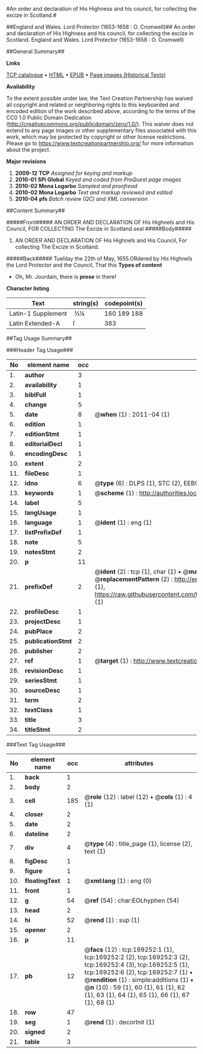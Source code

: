 #An order and declaration of His Highness and his council, for collecting the excize in Scotland.#

##England and Wales. Lord Protector (1653-1658 : O. Cromwell)##
An order and declaration of His Highness and his council, for collecting the excize in Scotland.
England and Wales. Lord Protector (1653-1658 : O. Cromwell)

##General Summary##

**Links**

[TCP catalogue](http://www.ota.ox.ac.uk/tcp/)  • 
[HTML](http://tei.it.ox.ac.uk/tcp/Texts-HTML/free/A74/A74575.html)  • 
[EPUB](http://tei.it.ox.ac.uk/tcp/Texts-EPUB/free/A74/A74575.epub) • 
[Page images (Historical Texts)](https://historicaltexts.jisc.ac.uk/eebo-99869266e)

**Availability**

To the extent possible under law, the Text Creation Partnership has waived all copyright and related or neighboring rights to this keyboarded and encoded edition of the work described above, according to the terms of the CC0 1.0 Public Domain Dedication (http://creativecommons.org/publicdomain/zero/1.0/). This waiver does not extend to any page images or other supplementary files associated with this work, which may be protected by copyright or other license restrictions. Please go to https://www.textcreationpartnership.org/ for more information about the project.

**Major revisions**

1. __2009-12__ __TCP__ *Assigned for keying and markup*
1. __2010-01__ __SPi Global__ *Keyed and coded from ProQuest page images*
1. __2010-02__ __Mona Logarbo__ *Sampled and proofread*
1. __2010-02__ __Mona Logarbo__ *Text and markup reviewed and edited*
1. __2010-04__ __pfs__ *Batch review (QC) and XML conversion*

##Content Summary##

#####Front#####
AN ORDER AND DECLARATION OF His Highneſs and His Council, FOR COLLECTING The Excize in Scotland.seal
#####Body#####

1. AN ORDER AND DECLARATION OF His Highneſs and His Council, For collecting The Excize in Scotland.

#####Back#####
Tueſday the 22th of May, 1655.ORdered by His Highneſs the Lord Protector and the Council, That this 
**Types of content**

  * Oh, Mr. Jourdain, there is **prose** in there!

**Character listing**


|Text|string(s)|codepoint(s)|
|---|---|---|
|Latin-1 Supplement| ½¼|160 189 188|
|Latin Extended-A|ſ|383|

##Tag Usage Summary##

###Header Tag Usage###

|No|element name|occ|attributes|
|---|---|---|---|
|1.|__author__|3||
|2.|__availability__|1||
|3.|__biblFull__|1||
|4.|__change__|5||
|5.|__date__|8| @__when__ (1) : 2011-04 (1)|
|6.|__edition__|1||
|7.|__editionStmt__|1||
|8.|__editorialDecl__|1||
|9.|__encodingDesc__|1||
|10.|__extent__|2||
|11.|__fileDesc__|1||
|12.|__idno__|6| @__type__ (6) : DLPS (1), STC (2), EEBO-CITATION (1), PROQUEST (1), VID (1)|
|13.|__keywords__|1| @__scheme__ (1) : http://authorities.loc.gov/ (1)|
|14.|__label__|5||
|15.|__langUsage__|1||
|16.|__language__|1| @__ident__ (1) : eng (1)|
|17.|__listPrefixDef__|1||
|18.|__note__|5||
|19.|__notesStmt__|2||
|20.|__p__|11||
|21.|__prefixDef__|2| @__ident__ (2) : tcp (1), char (1)  •  @__matchPattern__ (2) : ([0-9\-]+):([0-9IVX]+) (1), (.+) (1)  •  @__replacementPattern__ (2) : http://eebo.chadwyck.com/downloadtiff?vid=$1&page=$2 (1), https://raw.githubusercontent.com/textcreationpartnership/Texts/master/tcpchars.xml#$1 (1)|
|22.|__profileDesc__|1||
|23.|__projectDesc__|1||
|24.|__pubPlace__|2||
|25.|__publicationStmt__|2||
|26.|__publisher__|2||
|27.|__ref__|1| @__target__ (1) : http://www.textcreationpartnership.org/docs/. (1)|
|28.|__revisionDesc__|1||
|29.|__seriesStmt__|1||
|30.|__sourceDesc__|1||
|31.|__term__|2||
|32.|__textClass__|1||
|33.|__title__|3||
|34.|__titleStmt__|2||


###Text Tag Usage###

|No|element name|occ|attributes|
|---|---|---|---|
|1.|__back__|1||
|2.|__body__|2||
|3.|__cell__|185| @__role__ (12) : label (12)  •  @__cols__ (1) : 4 (1)|
|4.|__closer__|2||
|5.|__date__|2||
|6.|__dateline__|2||
|7.|__div__|4| @__type__ (4) : title_page (1), license (2), text (1)|
|8.|__figDesc__|1||
|9.|__figure__|1||
|10.|__floatingText__|1| @__xml:lang__ (1) : eng (0)|
|11.|__front__|1||
|12.|__g__|54| @__ref__ (54) : char:EOLhyphen (54)|
|13.|__head__|2||
|14.|__hi__|52| @__rend__ (1) : sup (1)|
|15.|__opener__|2||
|16.|__p__|11||
|17.|__pb__|12| @__facs__ (12) : tcp:169252:1 (1), tcp:169252:2 (2), tcp:169252:3 (2), tcp:169252:4 (3), tcp:169252:5 (1), tcp:169252:6 (2), tcp:169252:7 (1)  •  @__rendition__ (1) : simple:additions (1)  •  @__n__ (10) : 59 (1), 60 (1), 61 (1), 62 (1), 63 (1), 64 (1), 65 (1), 66 (1), 67 (1), 68 (1)|
|18.|__row__|47||
|19.|__seg__|1| @__rend__ (1) : decorInit (1)|
|20.|__signed__|2||
|21.|__table__|3||
